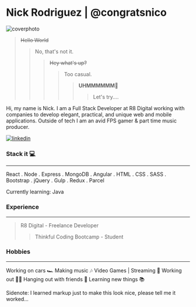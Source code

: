
# Nick Rodriguez | @congratsnico

![coverphoto](https://i.ibb.co/CVynvpW/githubcover.jpg)

>~~Hello World~~
>>No, that's not it.
>>>~~Hey what's up?~~
>>>>Too casual.
>>>>>**UHMMMMMM**🤔 
>>>>>>Let's try....


Hi, my name is Nick. I am a Full Stack Developer at R8 Digital working with companies to develop elegant, practical, and unique web and mobile applications. Outside of tech I am an avid FPS gamer & part time music producer.


<a href="https://www.linkedin.com/in/nicolasmrodriguez/" rel="some text">![linkedin](https://image.flaticon.com/icons/png/512/174/174857.png)</a>




### Stack it 💻
***
React . Node . Express . MongoDB . Angular . HTML . CSS . SASS . Bootstrap . jQuery . Gulp . Redux . Parcel 

Currently learning: Java

### Experience 
***
> R8 Digital - Freelance Developer
>> Thinkful Coding Bootcamp - Student


### Hobbies
***
Working on cars 🏎️
Making music 🎶
Video Games | Streaming 🔫
Working out 🏋🏼
Hanging out with friends 🍻
Learning new things 📚


Sidenote: I learned markup just to make this look nice, please tell me it worked...





